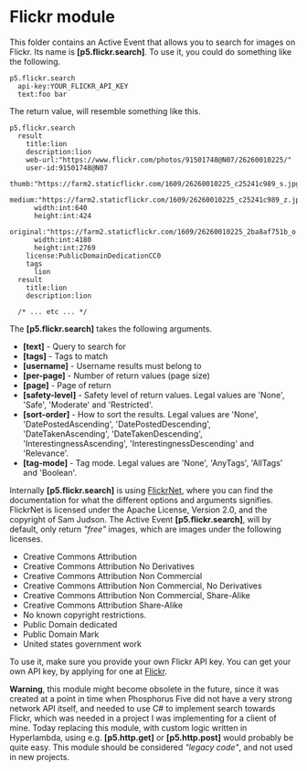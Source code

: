 Flickr module
===============

This folder contains an Active Event that allows you to search for images on Flickr. Its name is **[p5.flickr.search]**. To use it, you could
do something like the following.

```
p5.flickr.search
  api-key:YOUR_FLICKR_API_KEY
  text:foo bar
```

The return value, will resemble something like this.

```
p5.flickr.search
  result
    title:lion
    description:lion
    web-url:"https://www.flickr.com/photos/91501748@N07/26260010225/"
    user-id:91501748@N07
    thumb:"https://farm2.staticflickr.com/1609/26260010225_c25241c989_s.jpg"
    medium:"https://farm2.staticflickr.com/1609/26260010225_c25241c989_z.jpg"
      width:int:640
      height:int:424
    original:"https://farm2.staticflickr.com/1609/26260010225_2ba8af751b_o.jpg"
      width:int:4180
      height:int:2769
    license:PublicDomainDedicationCC0
    tags
      lion
  result
    title:lion
    description:lion

  /* ... etc ... */
```

The **[p5.flickr.search]** takes the following arguments.

* __[text]__ - Query to search for
* __[tags]__ - Tags to match
* __[username]__ - Username results must belong to
* __[per-page]__ - Number of return values (page size)
* __[page]__ - Page of return
* __[safety-level]__ - Safety level of return values. Legal values are 'None', 'Safe', 'Moderate' and 'Restricted'.
* __[sort-order]__ - How to sort the results. Legal values are 'None', 'DatePostedAscending', 'DatePostedDescending', 'DateTakenAscending', 'DateTakenDescending', 'InterestingnessAscending', 'InterestingnessDescending' and 'Relevance'.
* __[tag-mode]__ - Tag mode. Legal values are 'None', 'AnyTags', 'AllTags' and 'Boolean'.

Internally **[p5.flickr.search]** is using [FlickrNet](https://github.com/samjudson/flickr-net), where you can find the documentation for what the different 
options and arguments signifies. FlickrNet is licensed under the Apache License, Version 2.0, and the copyright of Sam Judson.
The Active Event **[p5.flickr.search]**, will by default, only return _"free"_ images, which are images under the following licenses.

* Creative Commons Attribution
* Creative Commons Attribution No Derivatives
* Creative Commons Attribution Non Commercial
* Creative Commons Attribution Non Commercial, No Derivatives
* Creative Commons Attribution Non Commercial, Share-Alike
* Creative Commons Attribution Share-Alike
* No known copyright restrictions.
* Public Domain dedicated
* Public Domain Mark
* United states government work

To use it, make sure you provide your own Flickr API key. You can get your own API key, by applying for one at [Flickr](https://www.flickr.com/).

**Warning**, this module might become obsolete in the future, since it was created at a point in time when Phosphorus Five did not have a very
strong network API itself, and needed to use C# to implement search towards Flickr, which was needed in a project I was implementing for
a client of mine. Today replacing this module, with custom logic written in Hyperlambda, using e.g. **[p5.http.get]** or **[p5.http.post]** would 
probably be quite easy. This module should be considered _"legacy code"_, and not used in new projects.
